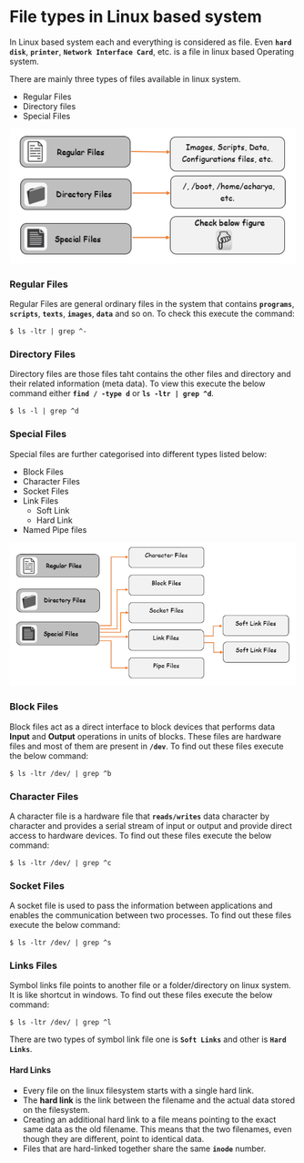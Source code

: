 # File types in Linux based system

In Linux based system each and everything is considered as file. Even **` hard disk `**, **` printer `**, **` Network Interface Card `**, etc. is a file in linux based Operating system.

There are mainly three types of files available in linux system.
  - Regular Files
  - Directory files
  - Special Files

  ![file types](../../images/core-concept/file-types/file-type.png)

### Regular Files
Regular Files are general ordinary files in the system  that contains **` programs `**, **` scripts `**, **` texts `**, **` images `**, **` data `** and so on. To check this execute the command:
```
$ ls -ltr | grep ^-
```


### Directory Files
Directory files are those files taht contains the other files and directory and their related information (meta data). To view this execute the below command either **` find / -type d `** or **` ls -ltr | grep ^d `**.
```
$ ls -l | grep ^d
```

### Special Files
Special files are further categorised into different types listed below:
  - Block Files
  - Character Files
  - Socket Files
  - Link Files
    - Soft Link
    - Hard Link
  - Named Pipe files

  ![Special Files Types](../../images/core-concept/file-types/special-file-type.png)
  

### Block Files
Block files act as a direct interface to block devices that performs data **Input** and **Output** operations in units of blocks. These files are hardware files and most of them are present in **` /dev `**. To find out these files execute the below command:
```
$ ls -ltr /dev/ | grep ^b
```

### Character Files
A character file is a hardware file that **` reads/writes `** data character by character and provides a serial stream of input or output and provide direct access to hardware devices. To find out these files execute the below command:
```
$ ls -ltr /dev/ | grep ^c
```

### Socket Files
A socket file is used to pass the information between applications and enables the communication between two processes. To find out these files execute the below command:
```
$ ls -ltr /dev/ | grep ^s
```

### Links Files
Symbol links file points to another file or a folder/directory on linux system. It is like shortcut in windows. To find out these files execute the below command:
```
$ ls -ltr /dev/ | grep ^l
```
There are two types of symbol link file one is **` Soft Links `** and other is **` Hard Links `**.
#### Hard Links
  - Every file on the linux filesystem starts with a single hard link. 
  - The **hard link** is the link between the filename and the actual data stored on the filesystem. 
  - Creating an additional hard link to a file means pointing to the exact same data as the old filename. This means that the two filenames, even though they are different, point to identical data. 
  - Files that are hard-linked together share the same **` inode `** number.
    


